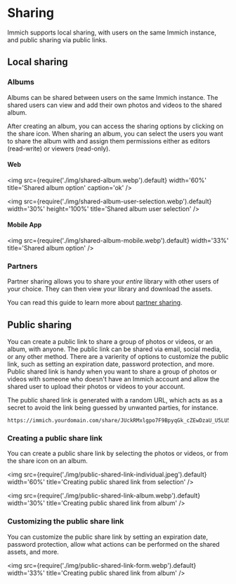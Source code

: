 # Sharing

Immich supports local sharing, with users on the same Immich instance, and public sharing via public links.

## Local sharing

### Albums

Albums can be shared between users on the same Immich instance. The shared users can view and add their own photos and videos to the shared album.

After creating an album, you can access the sharing options by clicking on the share icon. When sharing an album, you can select the users you want to share the album with and assign them permissions either as editors (read-write) or viewers (read-only).

#### Web

<img src={require('./img/shared-album.webp').default} width='60%' title='Shared album option' caption='ok' />

<img src={require('./img/shared-album-user-selection.webp').default} width='30%' height='100%' title='Shared album user selection' />

#### Mobile App

<img src={require('./img/shared-album-mobile.webp').default} width='33%' title='Shared album option' />

### Partners

Partner sharing allows you to share your _entire_ library with other users of your choice. They can then view your library and download the assets.

You can read this guide to learn more about [partner sharing](/docs/features/partner-sharing).

## Public sharing

You can create a public link to share a group of photos or videos, or an album, with anyone. The public link can be shared via email, social media, or any other method. There are a varierity of options to customize the public link, such as setting an expiration date, password protection, and more. Public shared link is handy when you want to share a group of photos or videos with someone who doesn't have an Immich account and allow the shared user to upload their photos or videos to your account.

The public shared link is generated with a random URL, which acts as as a secret to avoid the link being guessed by unwanted parties, for instance.

```
https://immich.yourdomain.com/share/JUckRMxlgpo7F9BpyqGk_cZEwDzaU_U5LU5_oNZp1ETIBa9dpQ0b5ghNm_22QVJfn3k
```

### Creating a public share link

You can create a public share link by selecting the photos or videos, or from the share icon on an album.

<img src={require('./img/public-shared-link-individual.jpeg').default} width='60%' title='Creating public shared link from selection' />

<img src={require('./img/public-shared-link-album.webp').default} width='30%' title='Creating public shared link from album' />

### Customizing the public share link

You can customize the public share link by setting an expiration date, password protection, allow what actions can be performed on the shared assets, and more.

<img src={require('./img/public-shared-link-form.webp').default} width='33%' title='Creating public shared link from album' />
